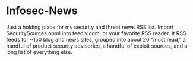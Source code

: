 # Infosec-News
Just a holding place for my security and threat news RSS list.
Import SecuritySources.opml into feedly.com, or your favorite RSS reader. It RSS feeds for ~150 blog and news sites, grouped into about 20 "must read," a handful of product security advisories, a handful of exploit sources, and a long list of everything else.

